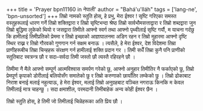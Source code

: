 +++
title = 'Prayer bpn11160 in नेपाली'
author = "Bahá'u'lláh"
tags = ['lang-ne', 'bpn-unsorted']
+++
तिम्रो नामको स्तुति होस्, हे प्रभु, मेरा ईश्वर ! सृष्टि गरिएका समस्त वस्तुहरूलाई धारण गर्ने तिम्रो शक्तिद्वारा र तिम्रो सृष्टिभन्दा श्रेष्ठ तिम्रो सार्वभौमसत्ताद्वारा र तिम्रो शब्दद्वारा जुन तिम्रो बुद्धिमा लुकेको थियो र जसद्वारा तिमीले आफ्नो स्वर्ग तथा आफ्नो पृथ्वीलाई सृष्टि गर्यौ, म याचना गर्दछु  कि हामीलाई तिमीप्रतिको प्रेममा र तिम्रो इच्छाको आज्ञापालनमा अडिग रहन र तिम्रो मुहारमा आफ्नो दृष्टि स्थिर राख्न र तिम्रो गौरवको गुणगान गर्न सक्षम बनाऊ । त्यसैले, हे मेरा ईश्वर, देश विदेशमा तिम्रा प्राणीहरूबीच तिम्रा चिन्हहरू संरक्षण गर्न हामीलाई शक्ति प्रदान गर । तिमी सधैँ  तिम्रा कुनै पनि प्राणीको स्तुतिबाट स्वत्रन्त्र छौ र सदा–सर्वदा तिमी जस्तो छौ त्यस्तै रहिरहने छौ । 

तिमीमा नै मैले आफ्नो सम्पूर्ण आत्मविश्वास समर्पण गरेको छु, आफ्नो अनुहार तिमीतिर नै फर्काएको छु, तिम्रो प्रेमपूर्ण कृपाको डोरीलाई बलियोसँग समातेको छु र तिम्रो करुणाको छायाँतिर लम्केको छु । तिम्रो ढोकाबाट निराश बनाई मलाई नहुत्याऊ, हे मेरा ईश्वर, मलाई तिम्रो अनुग्रहबाट वञ्चित नगराऊ किनकि म केवल तिमीलाई मात्र चाहन्छु । सदा क्षमाशील, परमदानी तिमीबाहेक अन्य कोही ईश्वर छैन । 

तिम्रो स्तुति होस्, हे तिमी जो तिमीलाई चिन्नेहरूका अति प्रिय छौ ।
